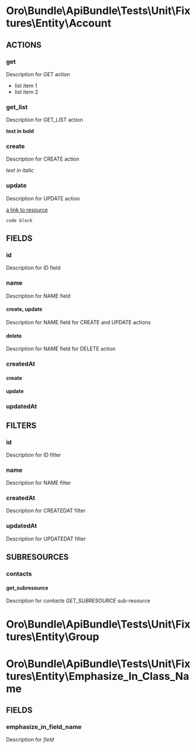 # Oro\Bundle\ApiBundle\Tests\Unit\Fixtures\Entity\Account

## ACTIONS

### get

Description for GET action

- list item 1
- list item 2

### get_list

Description for GET_LIST action

**text in bold**

### create

Description for CREATE action

_text in italic_

### update

Description for UPDATE action

[a link to resource](http://localhost.com)

    code block

## FIELDS

### id

Description for ID field

### name

Description for NAME field

#### create, update

Description for NAME field for CREATE and UPDATE actions

#### delete

Description for NAME field for DELETE action

### createdAt

#### create

#### update

### updatedAt

## FILTERS

### id

Description for ID filter

### name

Description for NAME filter

### createdAt

Description for CREATEDAT filter

### updatedAt

Description for UPDATEDAT filter

## SUBRESOURCES

### contacts

#### get_subresource

Description for *contacts GET_SUBRESOURCE* sub-resource

# Oro\Bundle\ApiBundle\Tests\Unit\Fixtures\Entity\Group

# Oro\Bundle\ApiBundle\Tests\Unit\Fixtures\Entity\Emphasize_In_Class_Name

## FIELDS

### emphasize_in_field_name

Description for _field_
